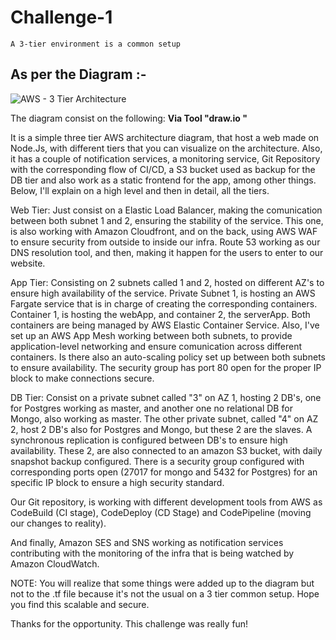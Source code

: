 # Challenge-1
```shell
A 3-tier environment is a common setup
```

## As per the Diagram :- 

![AWS - 3 Tier Architecture](https://user-images.githubusercontent.com/45506092/180610724-c4096e39-8491-4092-a8b2-444ee2aedc6c.jpg)

The diagram consist on the following: **Via Tool "draw.io "**

It is a simple three tier AWS architecture diagram, that host a web made on Node.Js, with different tiers that you can visualize on the architecture. Also, it has a couple of notification services, a monitoring service, Git Repository with the corresponding flow of CI/CD, a S3 bucket used as backup for the DB tier and also work as a static frontend for the app, among other things. Below, I'll explain on a high level and then in detail, all the tiers.

Web Tier: Just consist on a Elastic Load Balancer, making the comunication between both subnet 1 and 2, ensuring the stability of the service. This one, is also working with Amazon Cloudfront, and on the back, using AWS WAF to ensure security from outside to inside our infra. Route 53 working as our DNS resolution tool, and then, making it happen for the users to enter to our website.

App Tier: Consisting on 2 subnets called 1 and 2, hosted on different AZ's to ensure high availability of the service. Private Subnet 1, is hosting an AWS Fargate service that is in charge of creating the corresponding containers. Container 1, is hosting the webApp, and container 2, the serverApp. Both containers are being managed by AWS Elastic Container Service. Also, I've set up an AWS App Mesh working between both subnets, to provide application-level networking and ensure comunication across different containers. Is there also an auto-scaling policy set up between both subnets to ensure availability. The security group has port 80 open for the proper IP block to make connections secure.

DB Tier: Consist on a private subnet called "3" on AZ 1, hosting 2 DB's, one for Postgres working as master, and another one no relational DB for Mongo, also working as master. The other private subnet, called "4" on AZ 2, host 2 DB's also for Postgres and Mongo, but these 2 are the slaves. A synchronous replication is configured between DB's to ensure high availability. These 2, are also connected to an amazon S3 bucket, with daily snapshot backup configured. There is a security group configured with corresponding ports open (27017 for mongo and 5432 for Postgres) for an specific IP block to ensure a high security standard.

Our Git repository, is working with different development tools from AWS as CodeBuild (CI stage), CodeDeploy (CD Stage) and CodePipeline (moving our changes to reality).

And finally, Amazon SES and SNS working as notification services contributing with the monitoring of the infra that is being watched by Amazon CloudWatch.

NOTE: You will realize that some things were added up to the diagram but not to the .tf file because it's not the usual on a 3 tier common setup. Hope you find this scalable and secure.

Thanks for the opportunity. This challenge was really fun!
